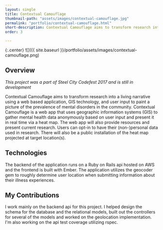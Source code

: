 ```yaml
---
layout: single
title: Contextual Camouflage
thumbnail-path: "assets/images/contextual-camouflage.jpg"
permalink: "portfolio/contextual-camouflage.html"
short-description: Contextual Camouflage aims to transform research into a living narrative using a web based application, GIS technology, and user input to paint a picture of the prevalence of mental disorders in the community.
order: 3

---
```


{:.center}
![]({{ site.baseurl }}/portfolio/assets/images/contextual-camouflage.png)

## Overview
*This project was a part of Steel City Codefest 2017 and is still in development*

Contextual Camouflage aims to transform research into a living narrative using a web based application, GIS technology, and user input to paint a picture of the prevalence of mental disorders in the community. Contextual Camouflage is a web app that uses geographic information systems (GIS) to gather mental health data anonymously based on user input and present it in real time via a heat map. The web app will also provide resources and present current research. Users can opt-in to have their (non-)personal data used in research. There will also be a public installation of the heat map projected at target location(s).

## Technologies

The backend of the application runs on a Ruby on Rails api hosted on AWS and the frontend is built with Ember. The application utilizes the geocoder gem to roughly determine user location when submitting information about their illness experiences.

## My Contributions

I work mainly on the backend api for this project. I helped design the schema for the database and the relational models, built out the controllers for several of the models and worked on the geolocation implementation. I'm also working on the api test coverage utilizing rspec.

